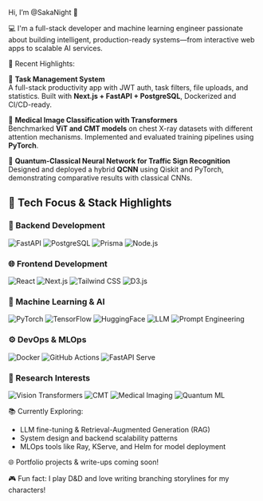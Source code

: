 Hi, I’m @SakaNight 👋

💻 I'm a full-stack developer and machine learning engineer passionate about building intelligent, production-ready systems—from interactive web apps to scalable AI services.

🚀 Recent Highlights:

🔧 **Task Management System**  
A full-stack productivity app with JWT auth, task filters, file uploads, and statistics. Built with **Next.js + FastAPI + PostgreSQL**, Dockerized and CI/CD-ready.  

🧠 **Medical Image Classification with Transformers**  
Benchmarked **ViT and CMT models** on chest X-ray datasets with different attention mechanisms. Implemented and evaluated training pipelines using **PyTorch**.  

🧪 **Quantum-Classical Neural Network for Traffic Sign Recognition**  
Designed and deployed a hybrid **QCNN** using Qiskit and PyTorch, demonstrating comparative results with classical CNNs.

## 🧠 Tech Focus & Stack Highlights

### 🧱 Backend Development
![FastAPI](https://img.shields.io/badge/-FastAPI-009688?logo=fastapi&logoColor=white)
![PostgreSQL](https://img.shields.io/badge/-PostgreSQL-336791?logo=postgresql&logoColor=white)
![Prisma](https://img.shields.io/badge/-Prisma-2D3748?logo=prisma&logoColor=white)
![Node.js](https://img.shields.io/badge/-Node.js-43853D?logo=node-dot-js&logoColor=white)

### 🌐 Frontend Development
![React](https://img.shields.io/badge/-React-61DAFB?logo=react&logoColor=black)
![Next.js](https://img.shields.io/badge/-Next.js-000000?logo=next-dot-js&logoColor=white)
![Tailwind CSS](https://img.shields.io/badge/-TailwindCSS-38B2AC?logo=tailwind-css&logoColor=white)
![D3.js](https://img.shields.io/badge/-D3.js-F9A03C?logo=d3-dot-js&logoColor=white)

### 🧠 Machine Learning & AI
![PyTorch](https://img.shields.io/badge/-PyTorch-EE4C2C?logo=pytorch&logoColor=white)
![TensorFlow](https://img.shields.io/badge/-TensorFlow-FF6F00?logo=tensorflow&logoColor=white)
![HuggingFace](https://img.shields.io/badge/-Transformers-FCC624?logo=python&logoColor=black)
![LLM](https://img.shields.io/badge/-LLM%20Integration-764ABC?logo=chatbot&logoColor=white)
![Prompt Engineering](https://img.shields.io/badge/-Prompt%20Engineering-7E57C2)

### ⚙️ DevOps & MLOps
![Docker](https://img.shields.io/badge/-Docker-2496ED?logo=docker&logoColor=white)
![GitHub Actions](https://img.shields.io/badge/-CI/CD-2088FF?logo=githubactions&logoColor=white)
![FastAPI Serve](https://img.shields.io/badge/-Model%20Serving-4CAF50)

### 🔬 Research Interests
![Vision Transformers](https://img.shields.io/badge/-ViT-FFD54F)
![CMT](https://img.shields.io/badge/-CNN--Transformer-90CAF9)
![Medical Imaging](https://img.shields.io/badge/-Medical%20AI-E57373)
![Quantum ML](https://img.shields.io/badge/-Quantum%20Neural%20Network-BA68C8)

📚 Currently Exploring:
- LLM fine-tuning & Retrieval-Augmented Generation (RAG)  
- System design and backend scalability patterns  
- MLOps tools like Ray, KServe, and Helm for model deployment

🌐 Portfolio projects & write-ups coming soon!  

🎮 Fun fact: I play D&D and love writing branching storylines for my characters!
